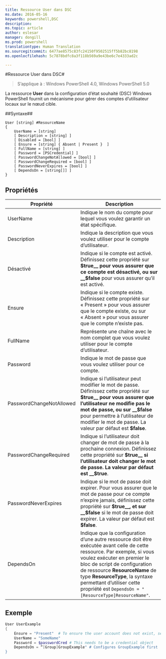 ```yaml
---
title: Ressource User dans DSC
ms.date: 2016-05-16
keywords: powershell,DSC
description: 
ms.topic: article
author: eslesar
manager: dongill
ms.prod: powershell
translationtype: Human Translation
ms.sourcegitcommit: 6477ae8575c83fc24150f9502515ff5b82bc8198
ms.openlocfilehash: 5c7878bdfc8a3f118b569a9e43be6c7e4333ad2c

---
```


#Ressource User dans DSC#

 
>S’applique à : Windows PowerShell 4.0, Windows PowerShell 5.0


La ressource __User__ dans la configuration d’état souhaité (DSC) Windows PowerShell fournit un mécanisme pour gérer des comptes d’utilisateur locaux sur le nœud cible.


##Syntaxe##

```
User [string] #ResourceName
{
    UserName = [string]
    [ Description = [string] ]
    [ Disabled = [bool] ]
    [ Ensure = [string] { Absent | Present }  ]
    [ FullName = [string] ]
    [ Password = [PSCredential] ]
    [ PasswordChangeNotAllowed = [bool] ]
    [ PasswordChangeRequired = [bool] ]
    [ PasswordNeverExpires = [bool] ]
    [ DependsOn = [string[]] ]
}
```

## Propriétés
|  Propriété  |  Description   | 
|---|---| 
| UserName| Indique le nom du compte pour lequel vous voulez garantir un état spécifique.| 
| Description| Indique la description que vous voulez utiliser pour le compte d’utilisateur.| 
| Désactivé| Indique si le compte est activé. Définissez cette propriété sur __$true__ pour vous assurer que ce compte est désactivé, ou sur __$false__ pour vous assurer qu’il est activé.| 
| Ensure| Indique si le compte existe. Définissez cette propriété sur « Present » pour vous assurer que le compte existe, ou sur « Absent » pour vous assurer que le compte n’existe pas.| 
| FullName| Représente une chaîne avec le nom complet que vous voulez utiliser pour le compte d’utilisateur.| 
| Password| Indique le mot de passe que vous voulez utiliser pour ce compte. | 
| PasswordChangeNotAllowed| Indique si l’utilisateur peut modifier le mot de passe. Définissez cette propriété sur __$true__ pour vous assurer que l’utilisateur ne modifie pas le mot de passe, ou sur __$false__ pour permettre à l’utilisateur de modifier le mot de passe. La valeur par défaut est __$false__.| 
| PasswordChangeRequired| Indique si l’utilisateur doit changer de mot de passe à la prochaine connexion. Définissez cette propriété sur __$true__ si l’utilisateur doit changer le mot de passe. La valeur par défaut est __$true__.| 
| PasswordNeverExpires| Indique si le mot de passe doit expirer. Pour vous assurer que le mot de passe pour ce compte n’expire jamais, définissez cette propriété sur __$true__, et sur __$false__ si le mot de passe doit expirer. La valeur par défaut est __$false__.| 
| DependsOn | Indique que la configuration d’une autre ressource doit être exécutée avant celle de cette ressource. Par exemple, si vous voulez exécuter en premier le bloc de script de configuration de ressource __ResourceName__ de type __ResourceType__, la syntaxe permettant d’utiliser cette propriété est `DependsOn = "[ResourceType]ResourceName"`.| 

## Exemple

```powershell
User UserExample
{
    Ensure = "Present"  # To ensure the user account does not exist, set Ensure to "Absent"
    UserName = "SomeName"
    Password = $passwordCred # This needs to be a credential object
    DependsOn = “[Group]GroupExample" # Configures GroupExample first
}
```




<!--HONumber=Jun16_HO4-->


